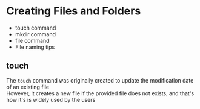 # Creating Files and Folders

- touch command
- mkdir command
- file command
- File naming tips


## touch

The `touch` command was originally created to update the modification date of an existing file  
However, it creates a new file if the provided file does not exists, and that's how it's is widely used by the users

